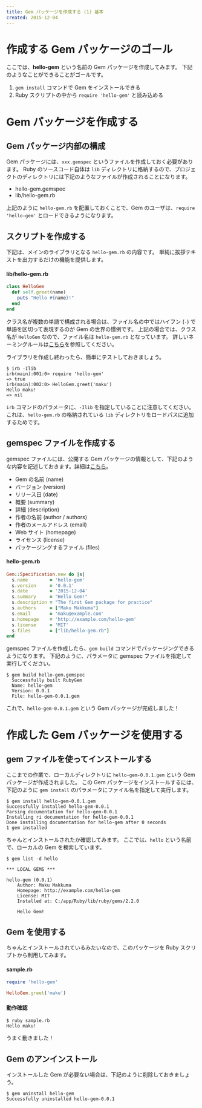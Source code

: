 ```yaml
---
title: Gem パッケージを作成する (1) 基本
created: 2015-12-04
---
```


作成する Gem パッケージのゴール
====
ここでは、**hello-gem** という名前の Gem パッケージを作成してみます。
下記のようなことができることがゴールです。

1. `gem install` コマンドで Gem をインストールできる
2. Ruby スクリプトの中から `require 'hello-gem'` と読み込める

Gem パッケージを作成する
====

Gem パッケージ内部の構成
----

Gem パッケージには、`xxx.gemspec` というファイルを作成しておく必要があります。
Ruby のソースコード自体は `lib` ディレクトリに格納するので、プロジェクトのディレクトリには下記のようなファイルが作成されることになります。

* hello-gem.gemspec
* lib/hello-gem.rb

上記のように `hello-gem.rb` を配置しておくことで、Gem のユーザは、`require 'hello-gem'` とロードできるようになります。

スクリプトを作成する
----

下記は、メインのライブラリとなる `hello-gem.rb` の内容です。
単純に挨拶テキストを出力するだけの機能を提供します。

#### lib/hello-gem.rb

```ruby
class HelloGem
  def self.greet(name)
    puts "Hello #{name}!"
  end
end
```

クラス名が複数の単語で構成される場合は、ファイル名の中ではハイフン (`-`) で単語を区切って表現するのが Gem の世界の慣例です。
上記の場合では、クラス名が `HelloGem` なので、ファイル名は `hello-gem.rb` となっています。
詳しいネーミングルールは[こちら](coding-style.html)を参照してください。

ライブラリを作成し終わったら、簡単にテストしておきましょう。

```
$ irb -Ilib
irb(main):001:0> require 'hello-gem'
=> true
irb(main):002:0> HelloGem.greet('maku')
Hello maku!
=> nil
```

`irb` コマンドのパラメータに、`-Ilib` を指定していることに注意してください。
これは、`hello-gem.rb` の格納されている `lib` ディレクトリをロードパスに追加するためです。


gemspec ファイルを作成する
----

gemspec ファイルには、公開する Gem パッケージの情報として、下記のような内容を記述しておきます。詳細は[こちら](http://guides.rubygems.org/specification-reference/)。

* Gem の名前 (name)
* バージョン (version)
* リリース日 (date)
* 概要 (summary)
* 詳細 (description)
* 作者の名前 (author / authors)
* 作者のメールアドレス (email)
* Web サイト (homepage)
* ライセンス (license)
* パッケージングするファイル (files)

#### hello-gem.rb

```ruby
Gem::Specification.new do |s|
  s.name        = 'hello-gem'
  s.version     = '0.0.1'
  s.date        = '2015-12-04'
  s.summary     = "Hello Gem!"
  s.description = "The first Gem package for practice"
  s.authors     = ["Maku Makkuma"]
  s.email       = 'maku@example.com'
  s.homepage    = 'http://example.com/hello-gem'
  s.license     = 'MIT'
  s.files       = ["lib/hello-gem.rb"]
end
```

gemspec ファイルを作成したら、`gem build` コマンドでパッケージングできるようになります。
下記のように、パラメータに gemspec ファイルを指定して実行してください。

```
$ gem build hello-gem.gemspec
  Successfully built RubyGem
  Name: hello-gem
  Version: 0.0.1
  File: hello-gem-0.0.1.gem
```

これで、`hello-gem-0.0.1.gem` という Gem パッケージが完成しました！


作成した Gem パッケージを使用する
====

gem ファイルを使ってインストールする
----

ここまでの作業で、ローカルディレクトリに `hello-gem-0.0.1.gem` という Gem パッケージが作成されました。
この Gem パッケージをインストールするには、下記のように `gem install` のパラメータにファイル名を指定して実行します。

```
$ gem install hello-gem-0.0.1.gem
Successfully installed hello-gem-0.0.1
Parsing documentation for hello-gem-0.0.1
Installing ri documentation for hello-gem-0.0.1
Done installing documentation for hello-gem after 0 seconds
1 gem installed
```

ちゃんとインストールされたか確認してみます。
ここでは、`hello` という名前で、ローカルの Gem を検索しています。

```
$ gem list -d hello

*** LOCAL GEMS ***

hello-gem (0.0.1)
    Author: Maku Makkuma
    Homepage: http://example.com/hello-gem
    License: MIT
    Installed at: C:/app/Ruby/lib/ruby/gems/2.2.0

    Hello Gem!
```

Gem を使用する
----

ちゃんとインストールされているみたいなので、このパッケージを Ruby スクリプトから利用してみます。

#### sample.rb

```ruby
require 'hello-gem'

HelloGem.greet('maku')
```

#### 動作確認

```
$ ruby sample.rb
Hello maku!
```

うまく動きました！

Gem のアンインストール
----

インストールした Gem が必要ない場合は、下記のように削除しておきましょう。

```
$ gem uninstall hello-gem
Successfully uninstalled hello-gem-0.0.1
```

